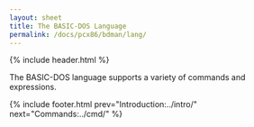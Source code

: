 ```yaml
---
layout: sheet
title: The BASIC-DOS Language
permalink: /docs/pcx86/bdman/lang/
---
```


{% include header.html %}

The BASIC-DOS language supports a variety of commands and expressions.

{% include footer.html prev="Introduction:../intro/" next="Commands:../cmd/" %}
